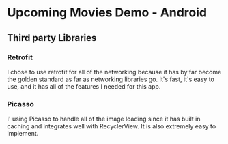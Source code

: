 # Upcoming Movies Demo - Android

## Third party Libraries
### Retrofit
I chose to use retrofit for all of the networking because it has by
far become the golden standard as far as networking libraries go.
It's fast, it's easy to use, and it has all of the features I needed
for this app.

### Picasso
I' using Picasso to handle all of the image loading since it has built
in caching and integrates well with RecyclerView. It is also extremely
easy to implement.